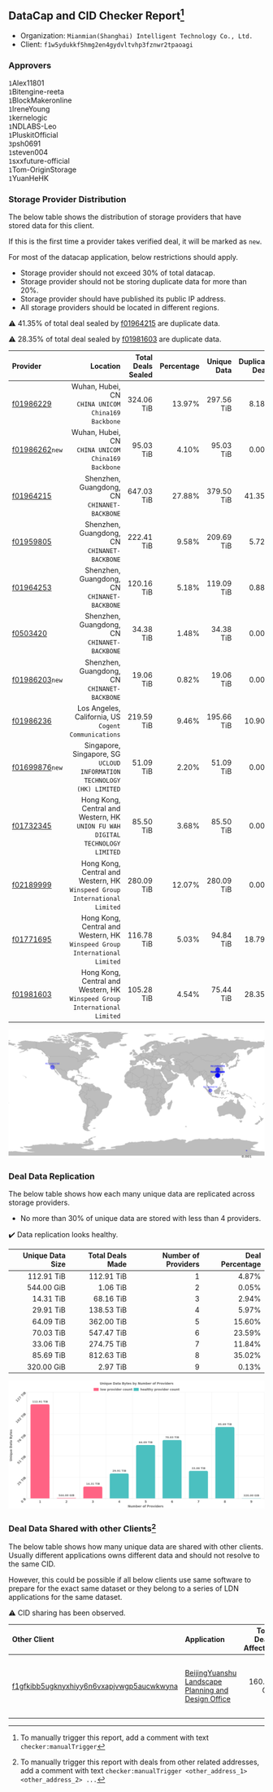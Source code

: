 ## DataCap and CID Checker Report[^1]
 - Organization: `Mianmian(Shanghai) Intelligent Technology Co., Ltd.`
 - Client: `f1w5ydukkf5hmg2en4gydvltvhp3fznwr2tpaoagi`
### Approvers
`1`Alex11801<br/>`1`Bitengine-reeta<br/>`1`BlockMakeronline<br/>`1`IreneYoung<br/>`1`kernelogic<br/>`1`NDLABS-Leo<br/>`1`PluskitOfficial<br/>`3`psh0691<br/>`1`steven004<br/>`1`sxxfuture-official<br/>`1`Tom-OriginStorage<br/>`1`YuanHeHK

### Storage Provider Distribution
The below table shows the distribution of storage providers that have stored data for this client.

If this is the first time a provider takes verified deal, it will be marked as `new`.

For most of the datacap application, below restrictions should apply.
 - Storage provider should not exceed 30% of total datacap.
 - Storage provider should not be storing duplicate data for more than 20%.
 - Storage provider should have published its public IP address.
 - All storage providers should be located in different regions.

⚠️ 41.35% of total deal sealed by [f01964215](https://filfox.info/en/address/f01964215) are duplicate data.

⚠️ 28.35% of total deal sealed by [f01981603](https://filfox.info/en/address/f01981603) are duplicate data.

| Provider                                                    |                                                                         Location | Total Deals Sealed | Percentage | Unique Data | Duplicate Deals |
| :---------------------------------------------------------- | -------------------------------------------------------------------------------: | -----------------: | ---------: | ----------: | --------------: |
| [f01986229](https://filfox.info/en/address/f01986229)       |                            Wuhan, Hubei, CN<br/>`CHINA UNICOM China169 Backbone` |         324.06 TiB |     13.97% |  297.56 TiB |           8.18% |
| [f01986262](https://filfox.info/en/address/f01986262)`new`  |                            Wuhan, Hubei, CN<br/>`CHINA UNICOM China169 Backbone` |          95.03 TiB |      4.10% |   95.03 TiB |           0.00% |
| [f01964215](https://filfox.info/en/address/f01964215)       |                                  Shenzhen, Guangdong, CN<br/>`CHINANET-BACKBONE` |         647.03 TiB |     27.88% |  379.50 TiB |          41.35% |
| [f01959805](https://filfox.info/en/address/f01959805)       |                                  Shenzhen, Guangdong, CN<br/>`CHINANET-BACKBONE` |         222.41 TiB |      9.58% |  209.69 TiB |           5.72% |
| [f01964253](https://filfox.info/en/address/f01964253)       |                                  Shenzhen, Guangdong, CN<br/>`CHINANET-BACKBONE` |         120.16 TiB |      5.18% |  119.09 TiB |           0.88% |
| [f0503420](https://filfox.info/en/address/f0503420)         |                                  Shenzhen, Guangdong, CN<br/>`CHINANET-BACKBONE` |          34.38 TiB |      1.48% |   34.38 TiB |           0.00% |
| [f01986203](https://filfox.info/en/address/f01986203)`new`  |                                  Shenzhen, Guangdong, CN<br/>`CHINANET-BACKBONE` |          19.06 TiB |      0.82% |   19.06 TiB |           0.00% |
| [f01986236](https://filfox.info/en/address/f01986236)       |                          Los Angeles, California, US<br/>`Cogent Communications` |         219.59 TiB |      9.46% |  195.66 TiB |          10.90% |
| [f01699876](https://filfox.info/en/address/f01699876)`new`  |        Singapore, Singapore, SG<br/>`UCLOUD INFORMATION TECHNOLOGY (HK) LIMITED` |          51.09 TiB |      2.20% |   51.09 TiB |           0.00% |
| [f01732345](https://filfox.info/en/address/f01732345)       | Hong Kong, Central and Western, HK<br/>`UNION FU WAH DIGITAL TECHNOLOGY LIMITED` |          85.50 TiB |      3.68% |   85.50 TiB |           0.00% |
| [f02189999](https://filfox.info/en/address/f02189999)       |    Hong Kong, Central and Western, HK<br/>`Winspeed Group International Limited` |         280.09 TiB |     12.07% |  280.09 TiB |           0.00% |
| [f01771695](https://filfox.info/en/address/f01771695)       |    Hong Kong, Central and Western, HK<br/>`Winspeed Group International Limited` |         116.78 TiB |      5.03% |   94.84 TiB |          18.79% |
| [f01981603](https://filfox.info/en/address/f01981603)       |    Hong Kong, Central and Western, HK<br/>`Winspeed Group International Limited` |         105.28 TiB |      4.54% |   75.44 TiB |          28.35% |

<img src="https://raw.githubusercontent.com/data-preservation-programs/filplus-checker-assets/main/filecoin-project/filecoin-plus-large-datasets/issues/919/1690789226565.png"/>

### Deal Data Replication
The below table shows how each many unique data are replicated across storage providers.

- No more than 30% of unique data are stored with less than 4 providers.

✔️ Data replication looks healthy.

| Unique Data Size | Total Deals Made | Number of Providers | Deal Percentage |
| ---------------: | ---------------: | ------------------: | --------------: |
|       112.91 TiB |       112.91 TiB |                   1 |           4.87% |
|       544.00 GiB |         1.06 TiB |                   2 |           0.05% |
|        14.31 TiB |        68.16 TiB |                   3 |           2.94% |
|        29.91 TiB |       138.53 TiB |                   4 |           5.97% |
|        64.09 TiB |       362.00 TiB |                   5 |          15.60% |
|        70.03 TiB |       547.47 TiB |                   6 |          23.59% |
|        33.06 TiB |       274.75 TiB |                   7 |          11.84% |
|        85.69 TiB |       812.63 TiB |                   8 |          35.02% |
|       320.00 GiB |         2.97 TiB |                   9 |           0.13% |

<img src="https://raw.githubusercontent.com/data-preservation-programs/filplus-checker-assets/main/filecoin-project/filecoin-plus-large-datasets/issues/919/1690789227154.png"/>

### Deal Data Shared with other Clients[^3]
The below table shows how many unique data are shared with other clients.
Usually different applications owns different data and should not resolve to the same CID.

However, this could be possible if all below clients use same software to prepare for the exact same dataset or they belong to a series of LDN applications for the same dataset.

⚠️ CID sharing has been observed.

| Other Client                                                                                                          | Application                                                                                                                        | Total Deals Affected | Unique CIDs | Approvers                                                                                                                |
| :-------------------------------------------------------------------------------------------------------------------- | :--------------------------------------------------------------------------------------------------------------------------------- | -------------------: | ----------: | :----------------------------------------------------------------------------------------------------------------------- |
| [f1gfkibb5ugknyxhiyy6n6vxapjvwgp5aucwkwyna](https://filfox.info/en/address/f1gfkibb5ugknyxhiyy6n6vxapjvwgp5aucwkwyna) | [BeijingYuanshu Landscape Planning and Design Office](https://github.com/filecoin-project/filecoin-plus-large-datasets/issues/958) |           160.00 GiB |           5 | `1`Alex11801<br/>`1`cryptowhizzard<br/>`3`kernelogic<br/>`2`NDLABS-Leo<br/>`1`newwebgroup<br/>`1`psh0691<br/>`1`YuanHeHK |

[^1]: To manually trigger this report, add a comment with text `checker:manualTrigger`

[^2]: Deals from those addresses are combined into this report as they are specified with `checker:manualTrigger`

[^3]: To manually trigger this report with deals from other related addresses, add a comment with text `checker:manualTrigger <other_address_1> <other_address_2> ...`
